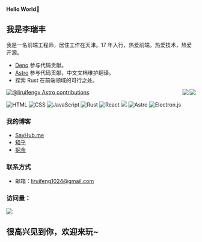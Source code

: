 

#### Hello World👏
## 我是李瑞丰

我是一名前端工程师，居住工作在天津。17 年入行，热爱前端，热爱技术，热爱开源。
- [Deno](https://github.com/denoland/deno/issues?q=author%3Aliruifengv) 参与代码贡献。
- [Astro](https://github.com/withastro) 参与代码贡献，中文文档维护翻译。
- 探索 Rust 在前端领域的可行之处。


<a href="https://github.com/liruifengv#gh-light-mode-only">
  <img align="right" src="https://github-readme-stats.vercel.app/api?username=liruifengv&show_icons=true&icon_color=805AD5&text_color=718096&bg_color=ffffff#gh-light-mode-only" />
</a>

<a href="https://github.com/liruifengv#gh-dark-mode-only">
  <img align="right" src="https://github-readme-stats.vercel.app/api?username=liruifengv&show_icons=true&theme=vue-dark&border_color=42b973#gh-dark-mode-only" />
</a>

[![@liruifengv Astro contributions](https://astro.badg.es/v1/contributor/liruifengv.svg)](https://astro.badg.es/v1/contributor/liruifengv/)

![](https://img.shields.io/badge/html5-%23E34F26.svg?style=for-the-badge&logo=html5&logoColor=white "HTML") 
![](https://img.shields.io/badge/css3-%231572B6.svg?style=for-the-badge&logo=css3&logoColor=white "CSS") 
![](https://img.shields.io/badge/javascript-%23323330.svg?style=for-the-badge&logo=javascript&logoColor=%23F7DF1E "JavaScript") 
![Rust](https://img.shields.io/badge/rust-%23000000.svg?style=for-the-badge&logo=rust&logoColor=white)
![](https://img.shields.io/badge/react-%2320232a.svg?style=for-the-badge&logo=react&logoColor=%2361DAFB "React")
![](https://img.shields.io/badge/Vue.js-35495E?style=for-the-badge&logo=vuedotjs&logoColor=4FC08D)
![Astro](https://img.shields.io/badge/ASTRO-blueviolet?style=for-the-badge)
![Electron.js](https://img.shields.io/badge/Electron-191970?style=for-the-badge&logo=Electron&logoColor=white)

### 我的博客
- [SayHub.me](https://sayhub.me)
- [知乎](https://www.zhihu.com/people/liruifengv)
- [掘金](https://juejin.cn/user/237150239994471)

### 联系方式
- 邮箱：liruifeng1024@gmail.com

### 访问量： 
![](https://profile-counter.glitch.me/liruifengv/count.svg)

## 很高兴见到你，欢迎来玩~


